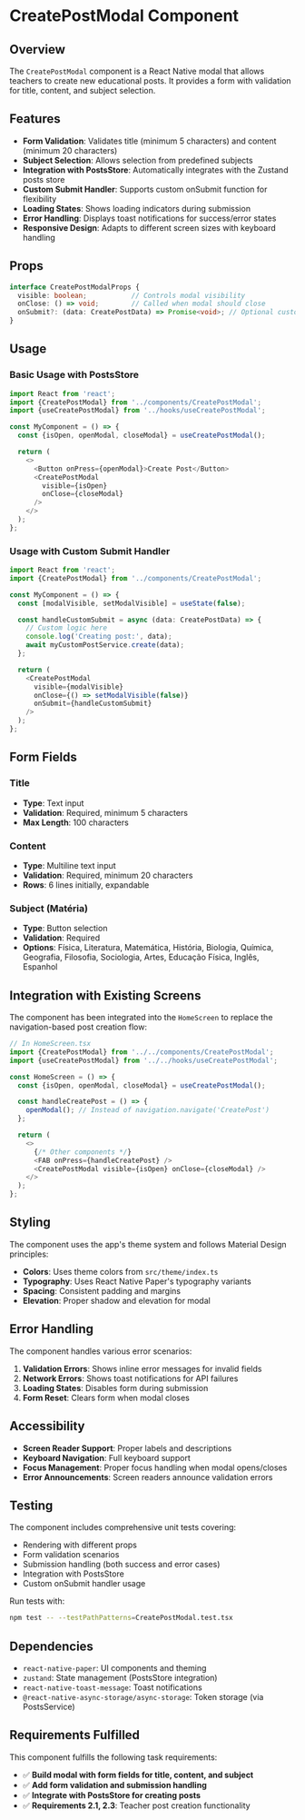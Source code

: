 # CreatePostModal Component

## Overview

The `CreatePostModal` component is a React Native modal that allows teachers to create new educational posts. It provides a form with validation for title, content, and subject selection.

## Features

- **Form Validation**: Validates title (minimum 5 characters) and content (minimum 20 characters)
- **Subject Selection**: Allows selection from predefined subjects
- **Integration with PostsStore**: Automatically integrates with the Zustand posts store
- **Custom Submit Handler**: Supports custom onSubmit function for flexibility
- **Loading States**: Shows loading indicators during submission
- **Error Handling**: Displays toast notifications for success/error states
- **Responsive Design**: Adapts to different screen sizes with keyboard handling

## Props

```typescript
interface CreatePostModalProps {
  visible: boolean;           // Controls modal visibility
  onClose: () => void;        // Called when modal should close
  onSubmit?: (data: CreatePostData) => Promise<void>; // Optional custom submit handler
}
```

## Usage

### Basic Usage with PostsStore

```typescript
import React from 'react';
import {CreatePostModal} from '../components/CreatePostModal';
import {useCreatePostModal} from '../hooks/useCreatePostModal';

const MyComponent = () => {
  const {isOpen, openModal, closeModal} = useCreatePostModal();

  return (
    <>
      <Button onPress={openModal}>Create Post</Button>
      <CreatePostModal
        visible={isOpen}
        onClose={closeModal}
      />
    </>
  );
};
```

### Usage with Custom Submit Handler

```typescript
import React from 'react';
import {CreatePostModal} from '../components/CreatePostModal';

const MyComponent = () => {
  const [modalVisible, setModalVisible] = useState(false);

  const handleCustomSubmit = async (data: CreatePostData) => {
    // Custom logic here
    console.log('Creating post:', data);
    await myCustomPostService.create(data);
  };

  return (
    <CreatePostModal
      visible={modalVisible}
      onClose={() => setModalVisible(false)}
      onSubmit={handleCustomSubmit}
    />
  );
};
```

## Form Fields

### Title
- **Type**: Text input
- **Validation**: Required, minimum 5 characters
- **Max Length**: 100 characters

### Content
- **Type**: Multiline text input
- **Validation**: Required, minimum 20 characters
- **Rows**: 6 lines initially, expandable

### Subject (Matéria)
- **Type**: Button selection
- **Validation**: Required
- **Options**: Física, Literatura, Matemática, História, Biologia, Química, Geografia, Filosofia, Sociologia, Artes, Educação Física, Inglês, Espanhol

## Integration with Existing Screens

The component has been integrated into the `HomeScreen` to replace the navigation-based post creation flow:

```typescript
// In HomeScreen.tsx
import {CreatePostModal} from '../../components/CreatePostModal';
import {useCreatePostModal} from '../../hooks/useCreatePostModal';

const HomeScreen = () => {
  const {isOpen, openModal, closeModal} = useCreatePostModal();

  const handleCreatePost = () => {
    openModal(); // Instead of navigation.navigate('CreatePost')
  };

  return (
    <>
      {/* Other components */}
      <FAB onPress={handleCreatePost} />
      <CreatePostModal visible={isOpen} onClose={closeModal} />
    </>
  );
};
```

## Styling

The component uses the app's theme system and follows Material Design principles:

- **Colors**: Uses theme colors from `src/theme/index.ts`
- **Typography**: Uses React Native Paper's typography variants
- **Spacing**: Consistent padding and margins
- **Elevation**: Proper shadow and elevation for modal

## Error Handling

The component handles various error scenarios:

1. **Validation Errors**: Shows inline error messages for invalid fields
2. **Network Errors**: Shows toast notifications for API failures
3. **Loading States**: Disables form during submission
4. **Form Reset**: Clears form when modal closes

## Accessibility

- **Screen Reader Support**: Proper labels and descriptions
- **Keyboard Navigation**: Full keyboard support
- **Focus Management**: Proper focus handling when modal opens/closes
- **Error Announcements**: Screen readers announce validation errors

## Testing

The component includes comprehensive unit tests covering:

- Rendering with different props
- Form validation scenarios
- Submission handling (both success and error cases)
- Integration with PostsStore
- Custom onSubmit handler usage

Run tests with:
```bash
npm test -- --testPathPatterns=CreatePostModal.test.tsx
```

## Dependencies

- `react-native-paper`: UI components and theming
- `zustand`: State management (PostsStore integration)
- `react-native-toast-message`: Toast notifications
- `@react-native-async-storage/async-storage`: Token storage (via PostsService)

## Requirements Fulfilled

This component fulfills the following task requirements:

- ✅ **Build modal with form fields for title, content, and subject**
- ✅ **Add form validation and submission handling**
- ✅ **Integrate with PostsStore for creating posts**
- ✅ **Requirements 2.1, 2.3**: Teacher post creation functionality